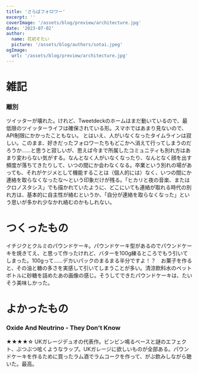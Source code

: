 ```yaml
---
title: 'さらばフォロワー'
excerpt: ''
coverImage: '/assets/blog/preview/architecture.jpg'
date: '2023-07-02'
author:
  name: 花初そたい
  picture: '/assets/blog/authors/sotai.jpeg'
ogImage:
  url: '/assets/blog/preview/architecture.jpg'
---
```

# 雑記
### 離別
ツイッターが壊れた。けれど、Tweetdeckのホームはまだ動いているので、最低限のツイッターライフは確保されている形。スマホではあまり見ないので、API制限にかかったこともない。
とはいえ、人がいなくなったタイムラインは寂しい。このまま、好きだったフォロワーたちもどこかへ消えて行ってしまうのだろうか……と思うと寂しいが、思えば今まで所属したコミュニティも別れ方はあまり変わらない気がする。なんとなく人がいなくなったり、なんとなく顔を出す頻度が落ちてきたりして、いつの間にか会わなくなる。卒業という別れの場があっても、それがケジメとして機能することは（個人的には）なく、いつの間にか連絡を取らなくなったな～という印象だけが残る。「ヒカリと夜の音楽、またはクロノスタシス」でも描かれていたように、どこにいても連絡が取れる時代の別れ方は、基本的に自主性が絡むというか、「自分が連絡を取らなくなった」という思いが多かれ少なかれ絡むのかもしれない。

# つくったもの
イチジクとクルミのパウンドケーキ。パウンドケーキ型があるのでパウンドケーキを焼きてえ、と思って作ったけれど、バターを100g練るところでもう引いてしまった。100gって……デカいパックのまるまる半分ですよ！？　お菓子を作ると、その油と糖の多さを実感して引いてしまうことが多い。清涼飲料水のペットボトルに砂糖を詰めたあの画像の感じ。そうしてできたパウンドケーキは、たいそう美味しかった。

# よかったもの
### Oxide And Neutrino - They Don't Know
★★★★☆
UKガレージデュオの代表作。ビンビン鳴るベースと謎のエフェクト、ぶつぶつ呟くようなラップ。UKガレージに欲しいものが全部ある。パウンドケーキを作るために買ったラム酒でラムコークを作って、がぶ飲みしながら聴いた。最高。